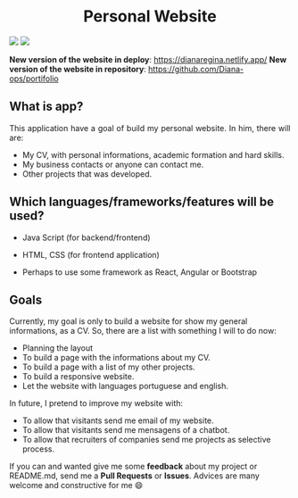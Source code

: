 <p align="center">
  <h1 align="center">Personal Website</h1>
  <img src="https://user-images.githubusercontent.com/46378210/73127556-ed7e0e00-3fa0-11ea-8a73-82d8ec7747be.PNG">
  <img src="http://img.shields.io/static/v1?label=vers%C3%A3o%20do%20projeto&message=v1.0.0&color=red&style=for-the-badge&logo=github">
</p>

**New version of the website in deploy**: https://dianaregina.netlify.app/ 
**New version of the website in repository**: https://github.com/Diana-ops/portifolio

## What is app? 

<p align="justify">
This application have a goal of build my personal website. In him, there will are:

- My CV, with personal informations, academic formation and hard skills.
- My business contacts or anyone can contact me.
- Other projects that was developed.

</p>

## Which languages/frameworks/features will be used?

- Java Script (for backend/frontend)

- HTML, CSS (for frontend application)

- Perhaps to use some framework as React, Angular or Bootstrap

## Goals

Currently, my goal is only to build a website for show my general informations, as a CV. So, there are a list with something I will to do now:

- Planning the layout
- To build a page with the informations about my CV.
- To build a page with a list of my other projects.
- To build a responsive website. 
- Let the website with languages portuguese and english.

In future, I pretend to improve my website with:

- To allow that visitants send me email of my website.
- To allow that visitants send me mensagens of a chatbot. 
- To allow that recruiters of companies send me projects as selective process. 

If you can and wanted give me some **feedback** about my project or README.md, send me a **Pull Requests** or **Issues**. Advices are many welcome and constructive for me :smile:
